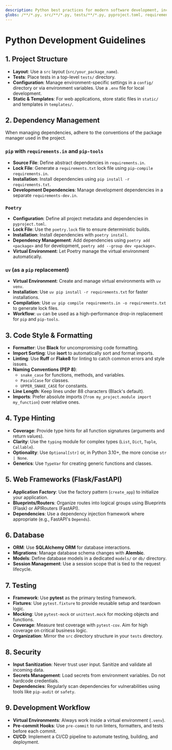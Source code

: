 ```yaml
---
description: Python best practices for modern software development, including guidelines for package management with pip, Poetry, and uv.
globs: /**/*.py, src/**/*.py, tests/**/*.py, pyproject.toml, requirements.txt
---
```


# Python Development Guidelines

## 1. Project Structure

- **Layout**: Use a `src` layout (`src/your_package_name`).
- **Tests**: Place tests in a top-level `tests/` directory.
- **Configuration**: Manage environment-specific settings in a `config/` directory or via environment variables. Use a `.env` file for local development.
- **Static & Templates**: For web applications, store static files in `static/` and templates in `templates/`.

## 2. Dependency Management

When managing dependencies, adhere to the conventions of the package manager used in the project.

### **`pip` with `requirements.in` and `pip-tools`**

- **Source File**: Define abstract dependencies in `requirements.in`.
- **Lock File**: Generate a `requirements.txt` lock file using `pip-compile requirements.in`.
- **Installation**: Install dependencies using `pip install -r requirements.txt`.
- **Development Dependencies**: Manage development dependencies in a separate `requirements-dev.in`.

### **`Poetry`**

- **Configuration**: Define all project metadata and dependencies in `pyproject.toml`.
- **Lock File**: Use the `poetry.lock` file to ensure deterministic builds.
- **Installation**: Install dependencies with `poetry install`.
- **Dependency Management**: Add dependencies using `poetry add <package>` and for development, `poetry add --group dev <package>`.
- **Virtual Environment**: Let Poetry manage the virtual environment automatically.

### **`uv` (as a `pip` replacement)**

- **Virtual Environment**: Create and manage virtual environments with `uv venv`.
- **Installation**: Use `uv pip install -r requirements.txt` for faster installations.
- **Compilation**: Use `uv pip compile requirements.in -o requirements.txt` to generate lock files.
- **Workflow**: `uv` can be used as a high-performance drop-in replacement for `pip` and `pip-tools`.

## 3. Code Style & Formatting

- **Formatter**: Use **Black** for uncompromising code formatting.
- **Import Sorting**: Use **isort** to automatically sort and format imports.
- **Linting**: Use **Ruff** or **Flake8** for linting to catch common errors and style issues.
- **Naming Conventions (PEP 8)**:
  - `snake_case` for functions, methods, and variables.
  - `PascalCase` for classes.
  - `UPPER_SNAKE_CASE` for constants.
- **Line Length**: Keep lines under 88 characters (Black's default).
- **Imports**: Prefer absolute imports (`from my_project.module import my_function`) over relative ones.

## 4. Type Hinting

- **Coverage**: Provide type hints for all function signatures (arguments and return values).
- **Clarity**: Use the `typing` module for complex types (`List`, `Dict`, `Tuple`, `Callable`).
- **Optionality**: Use `Optional[str]` or, in Python 3.10+, the more concise `str | None`.
- **Generics**: Use `TypeVar` for creating generic functions and classes.

## 5. Web Frameworks (Flask/FastAPI)

- **Application Factory**: Use the factory pattern (`create_app`) to initialize your application.
- **Blueprints/Routers**: Organize routes into logical groups using Blueprints (Flask) or APIRouters (FastAPI).
- **Dependencies**: Use a dependency injection framework where appropriate (e.g., FastAPI's `Depends`).

## 6. Database

- **ORM**: Use **SQLAlchemy ORM** for database interactions.
- **Migrations**: Manage database schema changes with **Alembic**.
- **Models**: Define database models in a dedicated `models/` or `db/` directory.
- **Session Management**: Use a session scope that is tied to the request lifecycle.

## 7. Testing

- **Framework**: Use **pytest** as the primary testing framework.
- **Fixtures**: Use `pytest.fixture` to provide reusable setup and teardown logic.
- **Mocking**: Use `pytest-mock` or `unittest.mock` for mocking objects and functions.
- **Coverage**: Measure test coverage with `pytest-cov`. Aim for high coverage on critical business logic.
- **Organization**: Mirror the `src` directory structure in your `tests` directory.

## 8. Security

- **Input Sanitization**: Never trust user input. Sanitize and validate all incoming data.
- **Secrets Management**: Load secrets from environment variables. Do not hardcode credentials.
- **Dependencies**: Regularly scan dependencies for vulnerabilities using tools like `pip-audit` or `safety`.

## 9. Development Workflow

- **Virtual Environments**: Always work inside a virtual environment (`.venv`).
- **Pre-commit Hooks**: Use `pre-commit` to run linters, formatters, and tests before each commit.
- **CI/CD**: Implement a CI/CD pipeline to automate testing, building, and deployment.
